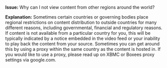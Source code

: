 **Issue:** Why can I not view content from other regions around the world?

**Explanation:** Sometimes certain countries or governing bodies place regional restrictions on content distribution to outside countries for many different reasons, including governmental, financial and regulatory reasons. If content is not available from a particular country for you, this will be typically indicated by a notice embedded in the video feed or your inability to play back the content from your source. Sometimes you can get around this by using a proxy within the same country as the content is hosted in. If you would like to use a proxy, please read up on XBMC or Boxees proxy settings via google.com.